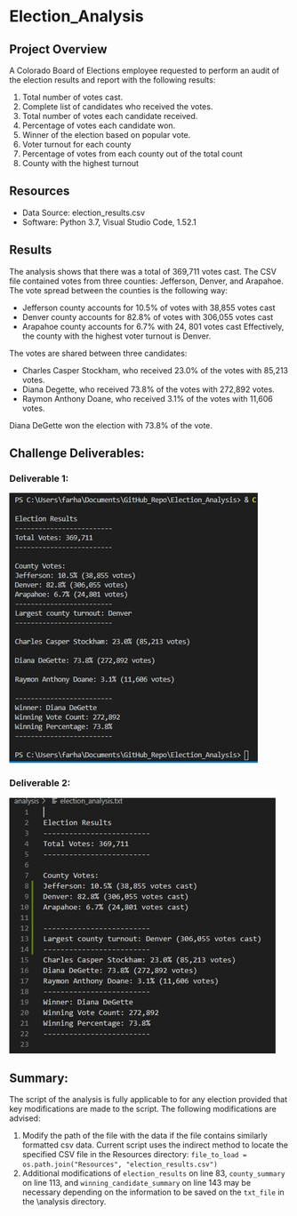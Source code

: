 # Election_Analysis

## Project Overview
A Colorado Board of Elections employee requested to perform an audit of the election results and report with the following results:
  1. Total number of votes cast.
  2. Complete list of candidates who received the votes. 
  3. Total number of votes each candidate received. 
  4. Percentage of votes each candidate won. 
  5. Winner of the election based on popular vote. 
  6. Voter turnout for each county
  7. Percentage of votes from each county out of the total count
  8. County with the highest turnout

## Resources
* Data Source: election_results.csv
* Software: Python 3.7, Visual Studio Code, 1.52.1

## Results
The analysis shows that there was a total of 369,711 votes cast. 
The CSV file contained votes from three counties: Jefferson, Denver, and Arapahoe. The vote spread between the counties is the following way:
  * Jefferson county accounts for 10.5% of votes with 38,855 votes cast
  * Denver county accounts for 82.8% of votes with 306,055 votes cast
  * Arapahoe county accounts for 6.7% with 24, 801 votes cast
Effectively, the county with the highest voter turnout is Denver. 

The votes are shared between three candidates:
  * Charles Casper Stockham, who received 23.0% of the votes with 85,213 votes.
  * Diana Degette, who received 73.8% of the votes with 272,892 votes.
  * Raymon Anthony Doane, who received 3.1% of the votes with 11,606 votes. 

Diana DeGette won the election with 73.8% of the vote.  

## Challenge Deliverables: 
### Deliverable 1:
![results_on-terminal](analysis/results_on_terminal.png)
### Deliverable 2: 
![results_text_file](analysis/results_text_file.png)

## Summary:
The script of the analysis is fully applicable to for any election provided that key modifications are made to the script. The following modifications are advised: 
  1. Modify the path of the file with the data if the file contains similarly formatted csv data. Current script uses the indirect method to locate the specified CSV file in the Resources directory: `file_to_load = os.path.join("Resources", "election_results.csv")`
  2. Additional modifications of `election_results` on line 83, `county_summary` on line 113, and `winning_candidate_summary` on line 143 may be necessary depending on the information to be saved on the `txt_file` in the \analysis directory. 

